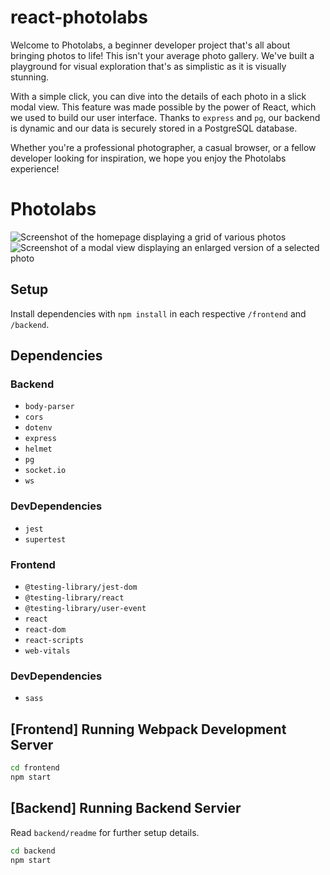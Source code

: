 # react-photolabs

Welcome to Photolabs, a beginner developer project that's all about bringing photos to life! This isn't your average photo gallery. We've built a playground for visual exploration that's as simplistic as it is visually stunning.

With a simple click, you can dive into the details of each photo in a slick modal view. This feature was made possible by the power of React, which we used to build our user interface. Thanks to `express` and `pg`, our backend is dynamic and our data is securely stored in a PostgreSQL database.

Whether you're a professional photographer, a casual browser, or a fellow developer looking for inspiration, we hope you enjoy the Photolabs experience!

# Photolabs
![Screenshot of the homepage displaying a grid of various photos](./assets/modalScreenshot.png)
![Screenshot of a modal view displaying an enlarged version of a selected photo](./assets/photolabsHomePageScreenshot.png)
## Setup

Install dependencies with `npm install` in each respective `/frontend` and `/backend`.

## Dependencies

### Backend
- `body-parser`
- `cors`
- `dotenv`
- `express`
- `helmet`
- `pg`
- `socket.io`
- `ws`

### DevDependencies
- `jest`
- `supertest`

### Frontend
- `@testing-library/jest-dom`
- `@testing-library/react`
- `@testing-library/user-event`
- `react`
- `react-dom`
- `react-scripts`
- `web-vitals`

### DevDependencies
- `sass`

## [Frontend] Running Webpack Development Server

```sh
cd frontend
npm start
```

## [Backend] Running Backend Servier

Read `backend/readme` for further setup details.

```sh
cd backend
npm start
```

